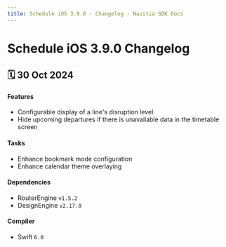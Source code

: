 ```yaml
---
title: Schedule iOS 3.9.0 - Changelog - Navitia SDK Docs
---
```


# Schedule iOS 3.9.0 Changelog

<h2>🗓 30 Oct 2024</h2>

#### Features
- Configurable display of a line's disruption level
- Hide upcoming departures if there is unavailable data in the timetable screen

#### Tasks
- Enhance bookmark mode configuration
- Enhance calendar theme overlaying

#### Dependencies
- RouterEngine `v1.5.2`
- DesignEngine `v2.17.0`

#### Compiler
-  Swift  `6.0`